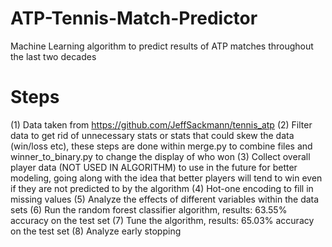 # ATP-Tennis-Match-Predictor
Machine Learning algorithm to predict results of ATP matches throughout the last two decades

# Steps
(1) Data taken from https://github.com/JeffSackmann/tennis_atp
(2) Filter data to get rid of unnecessary stats or stats that could skew the data (win/loss etc), these steps are done within merge.py to combine files and winner_to_binary.py to change the display of who won
(3) Collect overall player data (NOT USED IN ALGORITHM) to use in the future for better modeling, going along with the idea that better players will tend to win even if they are not predicted to by the algorithm
(4) Hot-one encoding to fill in missing values
(5) Analyze the effects of different variables within the data sets
(6) Run the random forest classifier algorithm, results: 63.55% accuracy on the test set
(7) Tune the algorithm, results: 65.03% accuracy on the test set
(8) Analyze early stopping
 
